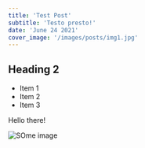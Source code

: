 ```yaml
---
title: 'Test Post'
subtitle: 'Testo presto!'
date: 'June 24 2021'
cover_image: '/images/posts/img1.jpg'
---
```


## Heading 2

- Item 1
- Item 2
- Item 3

Hello there!

![SOme image](/images/posts/img1.jpg)